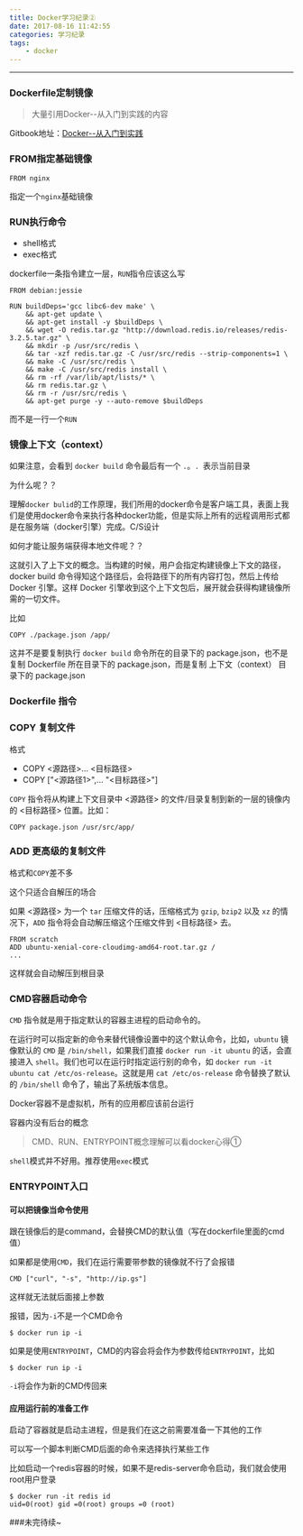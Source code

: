 ```yaml
---
title: Docker学习纪录②
date: 2017-08-16 11:42:55
categories: 学习纪录
tags:
    - docker
---
```

***

### Dockerfile定制镜像

> 大量引用Docker--从入门到实践的内容

Gitbook地址：[Docker--从入门到实践](https://www.gitbook.com/book/yeasy/docker_practice/details)

### FROM指定基础镜像

```docker
FROM nginx
```

指定一个`nginx`基础镜像

### RUN执行命令

- shell格式
- exec格式

<!--more-->
dockerfile一条指令建立一层，`RUN`指令应该这么写

```docker
FROM debian:jessie

RUN buildDeps='gcc libc6-dev make' \
    && apt-get update \
    && apt-get install -y $buildDeps \
    && wget -O redis.tar.gz "http://download.redis.io/releases/redis-3.2.5.tar.gz" \
    && mkdir -p /usr/src/redis \
    && tar -xzf redis.tar.gz -C /usr/src/redis --strip-components=1 \
    && make -C /usr/src/redis \
    && make -C /usr/src/redis install \
    && rm -rf /var/lib/apt/lists/* \
    && rm redis.tar.gz \
    && rm -r /usr/src/redis \
    && apt-get purge -y --auto-remove $buildDeps
```

而不是一行一个`RUN`

### 镜像上下文（context）

如果注意，会看到 `docker build` 命令最后有一个 `.`。`. `表示当前目录

为什么呢？？

理解`docker bulid`的工作原理，我们所用的docker命令是客户端工具，表面上我们是使用docker命令来执行各种docker功能，但是实际上所有的远程调用形式都是在服务端（docker引擎）完成。C/S设计

如何才能让服务端获得本地文件呢？？

这就引入了上下文的概念。当构建的时候，用户会指定构建镜像上下文的路径，docker build 命令得知这个路径后，会将路径下的所有内容打包，然后上传给 Docker 引擎。这样 Docker 引擎收到这个上下文包后，展开就会获得构建镜像所需的一切文件。

比如

```docker
COPY ./package.json /app/
```

这并不是要复制执行 `docker build` 命令所在的目录下的 package.json，也不是复制 Dockerfile 所在目录下的 package.json，而是复制 上下文（context） 目录下的 package.json

### Dockerfile 指令

### COPY 复制文件

格式

- COPY <源路径>... <目标路径>
- COPY ["<源路径1>",... "<目标路径>"]

`COPY` 指令将从构建上下文目录中 <源路径> 的文件/目录复制到新的一层的镜像内的 <目标路径> 位置。比如：

```docker
COPY package.json /usr/src/app/
```

### ADD 更高级的复制文件

格式和`COPY`差不多

这个只适合自解压的场合

如果 <源路径> 为一个 `tar` 压缩文件的话，压缩格式为 `gzip`, `bzip2` 以及 `xz` 的情况下，`ADD` 指令将会自动解压缩这个压缩文件到 <目标路径> 去。

```docker
FROM scratch
ADD ubuntu-xenial-core-cloudimg-amd64-root.tar.gz /
...
```

这样就会自动解压到根目录

### CMD容器启动命令

`CMD` 指令就是用于指定默认的容器主进程的启动命令的。

在运行时可以指定新的命令来替代镜像设置中的这个默认命令，比如，`ubuntu` 镜像默认的 `CMD` 是 `/bin/shell`，如果我们直接 `docker run -it ubuntu` 的话，会直接进入 `shell`。我们也可以在运行时指定运行别的命令，如 `docker run -it ubuntu cat /etc/os-release`。这就是用 `cat /etc/os-release` 命令替换了默认的 `/bin/shell` 命令了，输出了系统版本信息。

Docker容器不是虚拟机，所有的应用都应该前台运行

容器内没有后台的概念

> CMD、RUN、ENTRYPOINT概念理解可以看docker心得①

`shell`模式并不好用。推荐使用`exec`模式

### ENTRYPOINT入口

#### 可以把镜像当命令使用

跟在镜像后的是command，会替换CMD的默认值（写在dockerfile里面的cmd值）

如果都是使用`CMD`，我们在运行需要带参数的镜像就不行了会报错

```docker
CMD ["curl", "-s", "http://ip.gs"]
```

这样就无法就后面接上参数

报错，因为`-i`不是一个CMD命令

```shell 
$ docker run ip -i
```

如果是使用`ENTRYPOINT`，CMD的内容会将会作为参数传给`ENTRYPOINT`，比如

```shell
$ docker run ip -i
```
`-i`将会作为新的CMD传回来

#### 应用运行前的准备工作

启动了容器就是启动主进程，但是我们在这之前需要准备一下其他的工作

可以写一个脚本判断CMD后面的命令来选择执行某些工作

比如启动一个redis容器的时候，如果不是redis-server命令启动，我们就会使用root用户登录

```shell
$ docker run -it redis id
uid=0(root) gid =0(root) groups =0 (root)
```


###未完待续~












